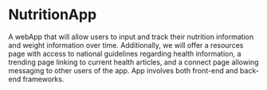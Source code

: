 # NutritionApp
A webApp that will allow users to input and track their nutrition information and weight information over time. Additionally, we will offer a resources page with access to national guidelines regarding health information, a trending page linking to current health articles, and a connect page allowing messaging to other users of the app. App involves both front-end and back-end frameworks.
